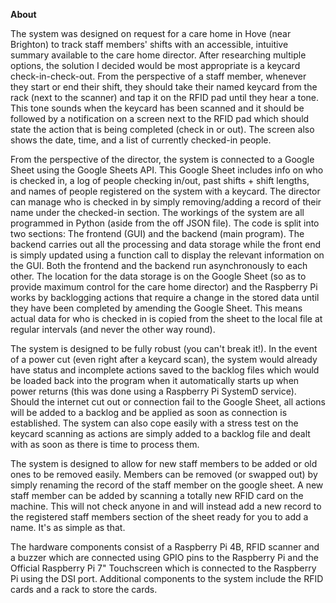 **About**

The system was designed on request for a care home in Hove (near Brighton) to track staff members' shifts with an accessible, intuitive summary available to the care home director. After researching multiple options, the solution I decided would be most appropriate is a keycard check-in-check-out. 
From the perspective of a staff member, whenever they start or end their shift, they should take their named keycard from the rack (next to the scanner) and tap it on the RFID pad until they hear a tone. This tone sounds when the keycard has been scanned and it should be followed by a notification on a screen next to the RFID pad which should state the action that is being completed (check in or out). The screen also shows the date, time, and a list of currently checked-in people.

From the perspective of the director, the system is connected to a Google Sheet using the Google Sheets API. This Google Sheet includes info on who is checked in, a log of people checking in/out, past shifts + shift lengths, and names of people registered on the system with a keycard. The director can manage who is checked in by simply removing/adding a record of their name under the checked-in section.
The workings of the system are all programmed in Python (aside from the off JSON file). The code is split into two sections: The frontend (GUI) and the backend (main program). The backend carries out all the processing and data storage while the front end is simply updated using a function call to display the relevant information on the GUI. Both the frontend and the backend run asynchronously to each other.
The location for the data storage is on the Google Sheet (so as to provide maximum control for the care home director) and the Raspberry Pi works by backlogging actions that require a change in the stored data until they have been completed by amending the Google Sheet. This means actual data for who is checked in is copied from the sheet to the local file at regular intervals (and never the other way round).

The system is designed to be fully robust (you can't break it!).  In the event of a power cut (even right after a keycard scan), the system would already have status and incomplete actions saved to the backlog files which would be loaded back into the program when it automatically starts up when power returns (this was done using a Raspberry Pi SystemD service). Should the internet cut out or connection fail to the Google Sheet, all actions will be added to a backlog and be applied as soon as connection is established. The system can also cope easily with a stress test on the keycard scanning as actions are simply added to a backlog file and dealt with as soon as there is time to process them.

The system is designed to allow for new staff members to be added or old ones to be removed easily. Members can be removed (or swapped out) by simply renaming the record of the staff member on the google sheet. A new staff member can be added by scanning a totally new RFID card on the machine. This will not check anyone in and will instead add a new record to the registered staff members section of the sheet ready for you to add a name. It's as simple as that.

The hardware components consist of a Raspberry Pi 4B, RFID scanner and a buzzer which are connected using GPIO pins to the Raspberry Pi and the Official Raspberry Pi 7" Touchscreen which is connected to the Raspberry Pi using the DSI port. Additional components to the system include the RFID cards and a rack to store the cards.